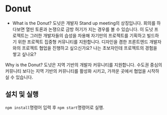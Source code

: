 # Donut

- What is the Donut?
  도넛은 개발자 Stand up meeting의 상징입니다. 회의를 하다보면 열띤 토론과 논쟁으로 금방 허기가 지는 경우를 볼 수 있습니다. 이 도넛 프로젝트는 그러한 개발자들의 습성을 차용해 자기만의 프로젝트를 기획하고 빌드하기 위한 프로젝트 집중형 커뮤니티를 지원합니다. 디자인을 겸한 프론트엔드 개발자와의 프로젝트 협업을 진행하고 싶으신가요? 나는 초보자인데 프로젝트의 경험을 쌓고 싶나요?

Why is the Donut?
도넛은 지역 기반의 개발자 커뮤니티를 지원합니다.
수도권 중심의 커뮤니티 보다는 지역 기반의 커뮤니티를 활성화 시키고, 가까운 곳에서 협업을 시작하실 수 있습니다.

## 설치 및 실행

`npm install`명령어 입력 후 `npm start`명령어로 실행.

